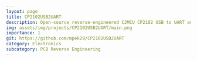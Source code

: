 ```yaml
---
layout: page
title: CP2102USB2UART
description: Open-source reverse-engineered CJMCU CP2102 USB to UART adapter for learning and custom hardware projects.
img: assets/img/projects/CP2102USB2UART/main.png
importance: 1
git: https://github.com/mpek29/CP2102USB2UART
category: Electronics
subcategory: PCB Reverse Engineering
---
```




